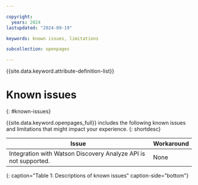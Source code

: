 ```yaml
---

copyright:
  years: 2024
lastupdated: "2024-09-19"

keywords: known issues, limitations

subcollection: openpages

---
```


{{site.data.keyword.attribute-definition-list}}

# Known issues
{: #known-issues}

{{site.data.keyword.openpages_full}} includes the following known issues and limitations that might impact your experience.
{: shortdesc}

| Issue                                                            | Workaround                                                    |
| ---------------------------------------------------------------- | ------------------------------------------------------------- |
| Integration with Watson Discovery Analyze API is not supported.  | None                                                          |
{: caption="Table 1: Descriptions of known issues" caption-side="bottom"}
